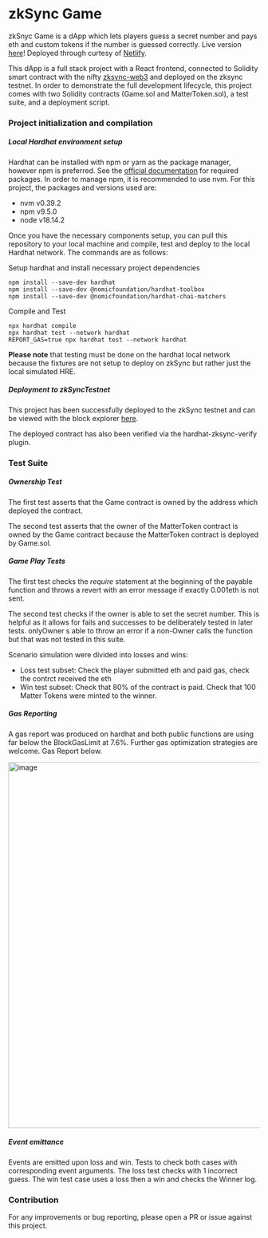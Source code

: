 # zkSync Game

zkSnyc Game is a dApp which lets players guess a secret number and pays eth and custom tokens if the number is guessed correctly. Live version [here](https://rococo-sprite-0d206f.netlify.app/)! Deployed through curtesy of [Netlify](https://www.netlify.com/).

This dApp is a full stack project with a React frontend, connected to Solidity smart contract with the nifty [zksync-web3](https://www.npmjs.com/package/zksync-web3) and deployed on the zksync testnet. In order to demonstrate the full development lifecycle, this project comes with two Solidity contracts (Game.sol and MatterToken.sol), a test suite, and a deployment script.

### Project initialization and compilation

##### Local Hardhat environment setup

Hardhat can be installed with npm or yarn as the package manager, however npm is preferred. See the [official documentation](https://hardhat.org/hardhat-runner/docs/getting-started#installation) for required packages. In order to manage npm, it is recommended to use nvm. For this project, the packages and versions used are:

* nvm v0.39.2
* npm v9.5.0
* node v18.14.2

Once you have the necessary components setup, you can pull this repository to your local machine and compile, test and deploy to the local Hardhat network. The commands are as follows:

Setup hardhat and install necessary project dependencies
``` 
npm install --save-dev hardhat
npm install --save-dev @nomicfoundation/hardhat-toolbox
npm install --save-dev @nomicfoundation/hardhat-chai-matchers
```
Compile and Test
``` 
npx hardhat compile
npx hardhat test --network hardhat
REPORT_GAS=true npx hardhat test --network hardhat

```
**Please note** that testing must be done on the hardhat local network because the fixtures are not setup to deploy on zkSync but rather just the local simulated HRE.

##### Deployment to zkSyncTestnet

This project has been successfully deployed to the zkSync testnet and can be viewed with the block explorer [here](https://goerli.explorer.zksync.io/address/0x025747E11a5a0D70DA67c1F625BD442d13474363).

The deployed contract has also been verified via the hardhat-zksync-verify plugin.

### Test Suite

##### Ownership Test
The first test asserts that the Game contract is owned by the address which deployed the contract.

The second test asserts that the owner of the MatterToken contract is owned by the Game contract because the MatterToken contract is deployed by Game.sol.

##### Game Play Tests
The first test checks the *require* statement at the beginning of the payable function and throws a revert with an error message if exactly 0.001eth is not sent.

The second test checks if the owner is able to set the secret number. This is helpful as it allows for fails and successes to be deliberately tested in later tests. onlyOwner s able to throw an error if a non-Owner calls the function but that was not tested in this suite.

Scenario simulation were divided into losses and wins:

* Loss test subset: Check the player submitted eth and paid gas, check the contrct received the eth
* Win test subset: Check that 80% of the contract is paid. Check that 100 Matter Tokens were minted to the winner.

##### Gas Reporting

A gas report was produced on hardhat and both public functions are using far below the BlockGasLimit at 7.6%. Further gas optimization strategies are welcome. Gas Report below.

<img width="734" alt="image" src="https://user-images.githubusercontent.com/78215404/228953176-4b6f008f-5e9c-402c-b0a0-0827085af265.png">


##### Event emittance
Events are emitted upon loss and win. Tests to check both cases with corresponding event arguments. The loss test checks with 1 incorrect guess. The win test case uses a loss then a win and checks the Winner log.

### Contribution
For any improvements or bug reporting, please open a PR or issue against this project.
